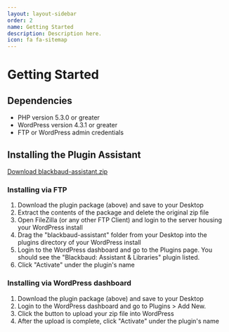 ```yaml
---
layout: layout-sidebar
order: 2
name: Getting Started
description: Description here.
icon: fa fa-sitemap
---
```


# Getting Started

## Dependencies

- PHP version 5.3.0 or greater
- WordPress version 4.3.1 or greater
- FTP or WordPress admin credentials

## Installing the Plugin Assistant

<a href="#" target="_blank" class="btn btn-primary">Download blackbaud-assistant.zip</a>

### Installing via FTP

1. Download the plugin package (above) and save to your Desktop
1. Extract the contents of the package and delete the original zip file
1. Open FileZilla (or any other FTP Client) and login to the server housing your WordPress install
1. Drag the "blackbaud-assistant" folder from your Desktop into the plugins directory of your WordPress install
1. Login to the WordPress dashboard and go to the Plugins page. You should see the "Blackbaud: Assistant & Libraries" plugin listed.
1. Click "Activate" under the plugin's name

### Installing via WordPress dashboard

1. Download the plugin package (above) and save to your Desktop
1. Login to the WordPress dashboard and go to Plugins > Add New. 
1. Click the button to upload your zip file into WordPress
1. After the upload is complete, click "Activate" under the plugin's name
